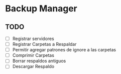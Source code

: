 # Backup Manager


## TODO

- [ ] Registrar servidores
- [ ] Registrar Carpetas a Respaldar
- [ ] Permitir agregar patrones de ignore a las carpetas
- [ ] Comprimir Carpetas
- [ ] Borrar respaldos antiguos
- [ ] Descargar Respaldo